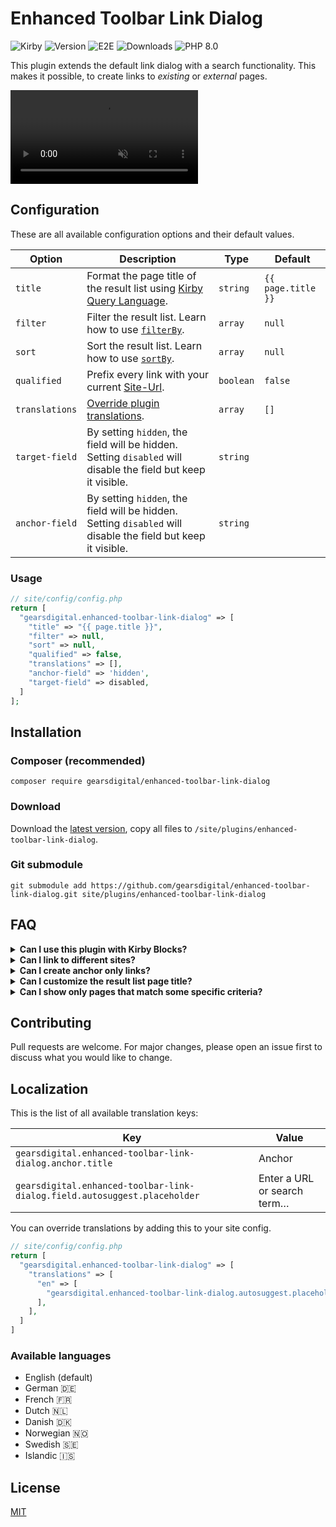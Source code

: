 # Enhanced Toolbar Link Dialog

![Kirby](https://img.shields.io/badge/Kirby-%3E=3.6-brightgreen.svg)
![Version](https://img.shields.io/github/v/release/gearsdigital/enhanced-toolbar-link-dialog?label=Version&color=4CC61E&logo=github)
![E2E](https://github.com/gearsdigital/enhanced-toolbar-link-dialog/workflows/E2E/badge.svg)
![Downloads](https://img.shields.io/packagist/dt/gearsdigital/enhanced-toolbar-link-dialog?label=Downloads)
![PHP 8.0](https://img.shields.io/badge/php-8.1-brightgreen.svg?color=8892BF&logo=php)

This plugin extends the default link dialog with a search functionality. This makes it possible, to create links to _existing_ or _external_ pages.

<video src="https://user-images.githubusercontent.com/965069/184151351-ec468d93-d4bd-4fc1-827d-22348abbc368.mp4" controls="controls" muted="muted"></video>

## Configuration

These are all available configuration options and their default values.

| Option         | Description                                                                                                                       | Type      | Default            |
|----------------|-----------------------------------------------------------------------------------------------------------------------------------|-----------|--------------------|
| `title`        | Format the page title of the result list using [Kirby Query Language](https://getkirby.com/docs/guide/blueprints/query-language). | `string`  | `{{ page.title }}` |
| `filter`       | Filter the result list. Learn how to use [`filterBy`](https://getkirby.com/docs/reference/objects/toolkit/collection/filter-by).  | `array`   | `null`             |
| `sort`         | Sort the result list. Learn how to use [`sortBy`](https://getkirby.com/docs/reference/objects/toolkit/collection/sort-by).        | `array`   | `null`             |
| `qualified`    | Prefix every link with your current [Site-Url](https://getkirby.com/docs/reference/objects/cms/site/url).                         | `boolean` | `false`            |
| `translations` | [Override plugin translations](#localization).                                                                                    | `array`   | `[]`               |
| `target-field` | By setting `hidden`, the field will be hidden. Setting `disabled` will disable the field but keep it visible.                     | `string`  |                    |
| `anchor-field` | By setting `hidden`, the field will be hidden. Setting `disabled` will disable the field but keep it visible.                     | `string`  |                    |

### Usage

```php
// site/config/config.php
return [
  "gearsdigital.enhanced-toolbar-link-dialog" => [
    "title" => "{{ page.title }}",
    "filter" => null,
    "sort" => null,
    "qualified" => false,
    "translations" => [],
    "anchor-field" => 'hidden',
    "target-field" => disabled,
  ]
];
```

## Installation

### Composer (recommended)

```
composer require gearsdigital/enhanced-toolbar-link-dialog
```

### Download

Download the [latest version](https://github.com/gearsdigital/enhanced-toolbar-link-dialog/releases/latest), copy all files to `/site/plugins/enhanced-toolbar-link-dialog`.

### Git submodule

```
git submodule add https://github.com/gearsdigital/enhanced-toolbar-link-dialog.git site/plugins/enhanced-toolbar-link-dialog
```

## FAQ

<details>
<summary><b>Can I use this plugin with Kirby Blocks?</b></summary>
<p>Since version 3.0.0, <a href="https://getkirby.com/docs/reference/panel/fields/blocks">Blocks</a> are supported,
and it works with default textareas as well.</p>
</details>

<details>
<summary><b>Can I link to different sites?</b></summary>
<p>Yes, absolutely. Just write (or paste) the URL into the Link field.</p>
</details>

<details>
<summary><b>Can I create anchor only links?</b></summary>
<p>It is possible to have anchor only links if you want to jump to a specific part of the same page you're currently editing - just leave the Link-Field empty and fill the Anchor-Field.</p>
</details>

<details>
<summary><b>Can I customize the result list page title?</b></summary>
<p>Yes, you can use the option <code>title</code> to build a title that fit your needs by using <a href="https://getkirby.com/docs/guide/blueprints/query-language">Kirby Query Language</a>.</p>
<p>Within a query you have access to a <code>page</code>, <code>site</code> and <code>kirby</code> object.</p>
<p>By setting <code>"title"=> "{{page.title}} [{{page.parent.title}}]"</code> the title will be shown as <code>Mountains [Photography]</code>.</p>
</details>

<details>
<summary><b>Can I show only pages that match some specific criteria?</b></summary>
<p>For sure! By setting <code>"filter"=> ['status', 'listed']</code> only listed pages are shown. You study the <a href="https://getkirby.com/docs/cookbook/content/filtering">
Filtering compendium</a> to learn more about filtering collections in Kirby.</p>
</details>

## Contributing

Pull requests are welcome. For major changes, please open an issue first to discuss what you would like to change.

## Localization

This is the list of all available translation keys:

| Key                                                                       | Value                       |
|---------------------------------------------------------------------------|-----------------------------|
| `gearsdigital.enhanced-toolbar-link-dialog.anchor.title`                  | Anchor                      |
| `gearsdigital.enhanced-toolbar-link-dialog.field.autosuggest.placeholder` | Enter a URL or search term… |

You can override translations by adding this to your site config.

```php
// site/config/config.php
return [
  "gearsdigital.enhanced-toolbar-link-dialog" => [
    "translations" => [
      "en" => [
        "gearsdigital.enhanced-toolbar-link-dialog.autosuggest.placeholder" => "I'm overridden!",
      ],
    ],
  ]
]
```

### Available languages

- English (default)
- German 🇩🇪
- French 🇫🇷
- Dutch 🇳🇱
- Danish 🇩🇰
- Norwegian 🇳🇴
- Swedish 🇸🇪
- Islandic 🇮🇸

## License

[MIT](https://choosealicense.com/licenses/mit/)
